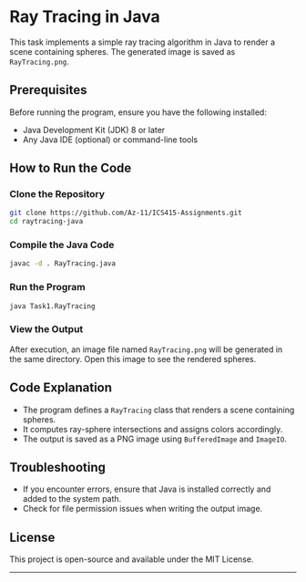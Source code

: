 # Ray Tracing in Java

This task implements a simple ray tracing algorithm in Java to render a scene containing spheres. The generated image is saved as `RayTracing.png`.

## Prerequisites

Before running the program, ensure you have the following installed:

- Java Development Kit (JDK) 8 or later
- Any Java IDE (optional) or command-line tools

## How to Run the Code

### Clone the Repository

```sh
git clone https://github.com/Az-11/ICS415-Assignments.git
cd raytracing-java
```

### Compile the Java Code

```sh
javac -d . RayTracing.java
```

### Run the Program

```sh
java Task1.RayTracing
```

### View the Output

After execution, an image file named `RayTracing.png` will be generated in the same directory. Open this image to see the rendered spheres.

## Code Explanation

- The program defines a `RayTracing` class that renders a scene containing spheres.
- It computes ray-sphere intersections and assigns colors accordingly.
- The output is saved as a PNG image using `BufferedImage` and `ImageIO`.

## Troubleshooting

- If you encounter errors, ensure that Java is installed correctly and added to the system path.
- Check for file permission issues when writing the output image.

## License

This project is open-source and available under the MIT License.

---

